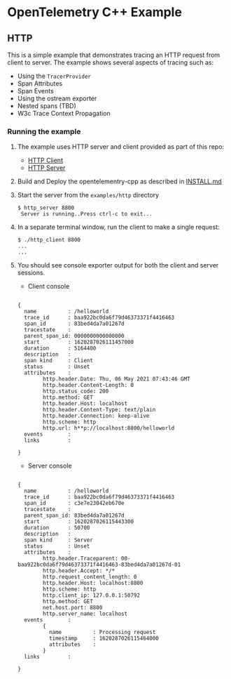 # OpenTelemetry C++  Example

## HTTP

This is a simple example that demonstrates tracing an HTTP request from client to server. The example shows several aspects of tracing such as:

* Using the `TracerProvider`
* Span Attributes
* Span Events
* Using the ostream exporter
* Nested spans (TBD)
* W3c Trace Context Propagation

### Running the example

1. The example uses HTTP server and client provided as part of this repo:
    * [HTTP Client](https://github.com/open-telemetry/opentelemetry-cpp/tree/main/ext/include/opentelemetry/ext/http/client)
    * [HTTP Server](https://github.com/open-telemetry/opentelemetry-cpp/tree/main/ext/include/opentelemetry/ext/http/server)

2. Build and Deploy the opentelementry-cpp as described in [INSTALL.md](../../INSTALL.md)

3. Start the server from the `examples/http` directory

   ```console
   $ http_server 8800
    Server is running..Press ctrl-c to exit...
   ```

4. In a separate terminal window, run the client to make a single request:

    ```console
    $ ./http_client 8800
    ...
    ...
    ```

5. You should see console exporter output for both the client and server sessions.
   * Client console

   ```console

   {
     name          : /helloworld
     trace_id      : baa922bc0da6f79d46373371f4416463
     span_id       : 83bed4da7a01267d
     tracestate    :
     parent_span_id: 0000000000000000
     start         : 1620287026111457000
     duration      : 5164400
     description   :
     span kind     : Client
     status        : Unset
     attributes    :
           http.header.Date: Thu, 06 May 2021 07:43:46 GMT
           http.header.Content-Length: 0
           http.status_code: 200
           http.method: GET
           http.header.Host: localhost
           http.header.Content-Type: text/plain
           http.header.Connection: keep-alive
           http.scheme: http
           http.url: h**p://localhost:8800/helloworld
     events        :
     links         :

   }
   ```

   * Server console

   ```console

   {
     name          : /helloworld
     trace_id      : baa922bc0da6f79d46373371f4416463
     span_id       : c3e7e23042eb670e
     tracestate    :
     parent_span_id: 83bed4da7a01267d
     start         : 1620287026115443300
     duration      : 50700
     description   :
     span kind     : Server
     status        : Unset
     attributes    :
           http.header.Traceparent: 00-baa922bc0da6f79d46373371f4416463-83bed4da7a01267d-01
           http.header.Accept: */*
           http.request_content_length: 0
           http.header.Host: localhost:8800
           http.scheme: http
           http.client_ip: 127.0.0.1:50792
           http.method: GET
           net.host.port: 8800
           http.server_name: localhost
     events        :
           {
             name          : Processing request
             timestamp     : 1620287026115464000
             attributes    :
           }
     links         :

   }
   ```
